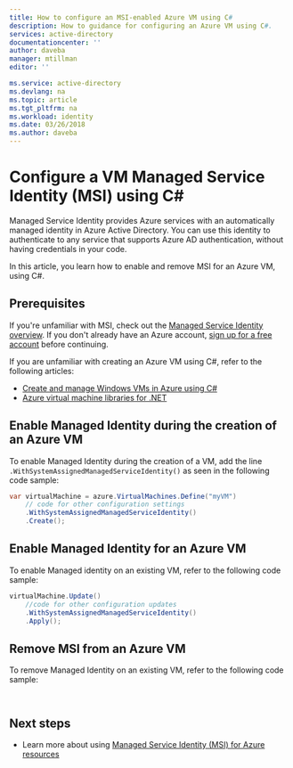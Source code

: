 ```yaml
---
title: How to configure an MSI-enabled Azure VM using C#
description: How to guidance for configuring an Azure VM using C#.
services: active-directory
documentationcenter: ''
author: daveba
manager: mtillman
editor: ''

ms.service: active-directory
ms.devlang: na
ms.topic: article
ms.tgt_pltfrm: na
ms.workload: identity
ms.date: 03/26/2018
ms.author: daveba
---
```


# Configure a VM Managed Service Identity (MSI) using C#

Managed Service Identity provides Azure services with an automatically managed identity in Azure Active Directory. You can use this identity to authenticate to any service that supports Azure AD authentication, without having credentials in your code. 

In this article, you learn how to enable and remove MSI for an Azure VM, using C#.

## Prerequisites

If you're unfamiliar with MSI, check out the [Managed Service Identity overview](overview.md). If you don't already have an Azure account, [sign up for a free account](https://azure.microsoft.com/free) before continuing.

If you are unfamiliar with creating an Azure VM using C#, refer to the following articles:

- [Create and manage Windows VMs in Azure using C#](https://docs.microsoft.com/en-us/azure/virtual-machines/windows/csharp)
- [Azure virtual machine libraries for .NET](https://docs.microsoft.com/dotnet/api/overview/azure/virtualmachines?view=azure-dotnet)

## Enable Managed Identity during the creation of an Azure VM

To enable Managed Identity during the creation of a VM, add the line `.WithSystemAssignedManagedServiceIdentity()` as seen in the following code sample:  

```csharp
var virtualMachine = azure.VirtualMachines.Define("myVM")
    // code for other configuration settings
    .WithSystemAssignedManagedServiceIdentity()
    .Create();

```  
## Enable Managed Identity for an Azure VM

To enable Managed identity on an existing VM, refer to the following code sample:

```csharp
virtualMachine.Update()
    //code for other configuration updates
    .WithSystemAssignedManagedServiceIdentity()
    .Apply();

```

## Remove MSI from an Azure VM

To remove Managed Identity on an existing VM, refer to the following code sample:

```csharp



```


## Next steps
- Learn more about using [Managed Service Identity (MSI) for Azure resources](overview.md)